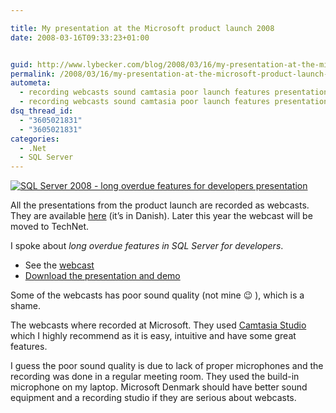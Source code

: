 ```yaml
---

title: My presentation at the Microsoft product launch 2008
date: 2008-03-16T09:33:23+01:00


guid: http://www.lybecker.com/blog/2008/03/16/my-presentation-at-the-microsoft-product-launch-2008/
permalink: /2008/03/16/my-presentation-at-the-microsoft-product-launch-2008/
autometa:
  - recording webcasts sound camtasia poor launch features presentation
  - recording webcasts sound camtasia poor launch features presentation
dsq_thread_id:
  - "3605021831"
  - "3605021831"
categories:
  - .Net
  - SQL Server
---
```

[![SQL Server 2008 - long overdue features for developers presentation](http://www.lybecker.com/blog/wp-content/sqlserver2008presentation.jpg)](http://www.microsoft.com/danmark/technet/detskerher/default_webcast.aspx?id=115 "SQL Server 2008 - Long overdue features for developers webcast")

All the presentations from the product launch are recorded as webcasts. They are available [here](http://www.microsoft.com/danmark/technet/detskerher/default.aspx "Microsoft LAUNCH det sker {her}") (it’s in Danish). Later this year the webcast will be moved to TechNet.

I spoke about _long overdue features in SQL Server for developers_.

  * See the [webcast](http://www.microsoft.com/danmark/technet/detskerher/default_webcast.aspx?id=115 "SQL Server 2008 - Long overdue features for developers webcast")
  * [Download the presentation and demo](http://www.lybecker.com/blog/wp-content/sql-server-2008-long-overdue-features-for-developers.zip "Download the presentation and demo") [](http://www.lybecker.com/blog/wp-content/sql-server-2008-long-overdue-features-for-developers.zip "My presentation slides and demo solution")

Some of the webcasts has poor sound quality (not mine 😉 ), which is a shame.

The webcasts where recorded at Microsoft. They used [Camtasia Studio](http://www.techsmith.com/camtasia.asp "Camtasio Studio site") which I highly recommend as it is easy, intuitive and have some great features.

I guess the poor sound quality is due to lack of proper microphones and the recording was done in a regular meeting room. They used the build-in microphone on my laptop. Microsoft Denmark should have better sound equipment and a recording studio if they are serious about webcasts.
